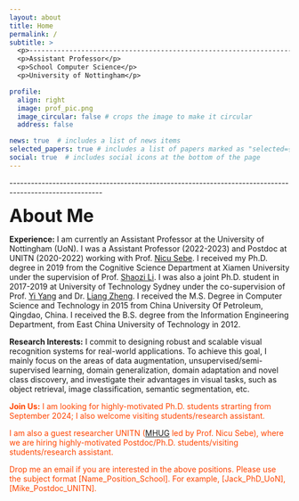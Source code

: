 ```yaml
---
layout: about
title: Home
permalink: /
subtitle: >
  <p>--------------------------------------------------------------------------------------------------------</p>
  <p>Assistant Professor</p>
  <p>School Computer Science</p>
  <p>University of Nottingham</p>

profile:
  align: right
  image: prof_pic.png
  image_circular: false # crops the image to make it circular
  address: false

news: true  # includes a list of news items
selected_papers: true # includes a list of papers marked as "selected={true}"
social: true  # includes social icons at the bottom of the page
---
```



<p>--------------------------------------------------------------------------------------------------------</p>

**<font size=6> About Me </font>**

**Experience:** I am currently an Assistant Professor at the University of Nottingham (UoN). I was a Assistant Professor (2022-2023) and Postdoc at UNITN (2020-2022) working with Prof. [Nicu Sebe](https://disi.unitn.it/~sebe/). I received my Ph.D. degree in 2019 from the Cognitive Science Department at Xiamen University under the supervision of Prof. [Shaozi Li](https://scholar.google.com/citations?user=CT8_b_QAAAAJ&hl=en). I was also a joint Ph.D. student in 2017-2019 at University of Technology Sydney under the co-supervision of Prof. [Yi Yang](https://scholar.google.com/citations?user=RMSuNFwAAAAJ&hl=en) and Dr. [Liang Zheng](https://zheng-lab.cecs.anu.edu.au/). I received the M.S. Degree in Computer Science and Technology in 2015 from China University Of Petroleum, Qingdao, China. I received the B.S. degree from the Information Engineering Department, from East China University of Technology in 2012.

**Research Interests:** I commit to designing robust and scalable visual recognition systems for real-world applications. To achieve this goal, I mainly focus on the areas of data augmentation, unsupervised/semi- supervised learning, domain generalization, domain adaptation and novel class discovery, and investigate their advantages in visual tasks, such as object retrieval, image classification, semantic segmentation, etc.

<span style="color:orangered"> **Join Us:** I am looking for highly-motivated Ph.D. students strarting from September 2024; I also welcome visiting students/research assistant.</span>

<span style="color:orangered">I am also a guest researcher UNITN ([MHUG](http://mhug.disi.unitn.it/) led by Prof. Nicu Sebe), where we are hiring highly-motivated Postdoc/Ph.D. students/visiting students/research assistant.
</span>

<span style="color:orangered">Drop me an email if you are interested in the above positions. Please use the subject format [Name_Position_School]. For example, [Jack_PhD_UoN], [Mike_Postdoc_UNITN].
</span>